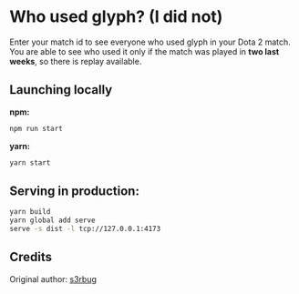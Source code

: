 # Who used glyph? (I did not)

Enter your match id to see everyone who used glyph in your Dota 2 match. You are able to see who used it only if the match was played in **two last weeks**, so there is replay available.

## Launching locally

**npm:**

```bash
npm run start
```

**yarn:**

```bash
yarn start
```

## Serving in production:

```bash
yarn build
yarn global add serve
serve -s dist -l tcp://127.0.0.1:4173
```

## Credits

Original author: [s3rbug](https://github.com/s3rbug/whousedglyph)
